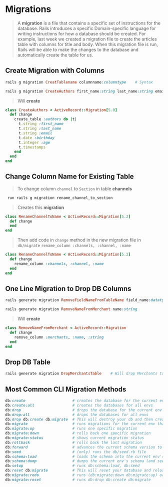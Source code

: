 # Migrations

> A **migration** is a file that contains a specific set of instructions for the database. Rails introduces a specific Domain-specific language for writing instructions for how a database should be created. For example, last week we created a migration file to create the articles table with columns for title and body. When this migration file is run, Rails will be able to make the changes to the database and automatically create the table for us.

## **Create Migration with Columns**

```ruby
rails g migration CreatTablename columnname:columntype    # Syntax

rails g migration CreateAuthors first_name:string last_name:string email:string birthday:date age:integer
```

> Will **create**

```ruby
class CreateAuthors < ActiveRecord::Migration[5.0]
  def change
    create_table :authors do |t|
      t.string :first_name
      t.string :last_name
      t.string :email
      t.date :birthday
      t.integer :age
      t.timestamps
    end
  end
end
```

## Change Column Name for Existing Table 

> To change column `channel` to `Section` in table **channels**

```ruby
 run rails g migration rename_channel_to_section
```

> Creates this **migration**

```ruby
class RenameChannelToName < ActiveRecord::Migration[5.2]
  def change
  end
end
```

> Then add code in `change` method in the new migration file in `db/migrate` `rename_column :channels, :channel, :name`

```ruby
class RenameChannelToName < ActiveRecord::Migration[5.2]
  def change
    rename_column :channels, :channel, :name
  end
end
```

## **One Line Migration to Drop DB Columns**

```ruby
rails generate migration RemoveFieldNameFromTableName field_name:datatype    # Syntax

rails generate migration RemoveNameFromMerchant name:string
```

> Will **create**

```ruby
class RemoveNameFromMerchant < ActiveRecord::Migration
  def change
    remove_column :merchants, :name, :string
  end
end
```

## Drop DB Table

```ruby
rails generate migration DropMerchantsTable    # Will drop Merchants table from the DB
```

## Most Common CLI Migration Methods

```ruby
db:create                     # creates the database for the current env 
db:create:all                 # creates the databases for all envs 
db:drop                       # drops the database for the current env 
db:drop:all                   # drops the databases for all envs 
db:drop db:create db:migrate  # This will destroy your db and then create it and then migrate your current schema 
db:migrate                    # runs migrations for the current env that have not run yet 
db:migrate:up                 # runs one specific migration 
db:migrate:down               # rolls back one specific migration 
db:migrate:status             # shows current migration status 
db:rollback                   # rolls back the last migration 
db:forward                    # advances the current schema version to the next one 
db:seed                       # (only) runs the db/seed.rb file 
db:schema:load                # loads the schema into the current env's database 
db:schema:dump                # dumps the current env's schema (and seems to create the db as well) 
db:setup                      # runs db:schema:load, db:seed 
db:reset db:migrate           # This will reset your database and reload your current schema with all 
db:migrate:redo               # runs (db:migrate:down db:migrate:up) or (db:rollback db:migrate) depending on the specified migration 
db:migrate:reset              # runs db:drop db:create db:migrate 
```

